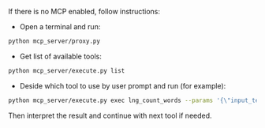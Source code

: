 If there is no MCP enabled, follow instructions:
- Open a terminal and run:
```bash
python mcp_server/proxy.py
```
- Get list of available tools:
```bash
python mcp_server/execute.py list
```
- Deside which tool to use by user prompt and run (for example):
```bash
python mcp_server/execute.py exec lng_count_words --params '{\"input_text\": \"Hello world this is a test\"}'
```
Then interpret the result and continue with next tool if needed.